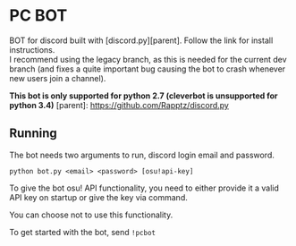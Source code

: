 # PC BOT
BOT for discord built with [discord.py][parent].
Follow the link for install instructions.  
I recommend using the legacy branch, as this is needed for the current dev branch (and fixes a quite important bug causing the bot to crash whenever new users join a channel).

**This bot is only supported for python 2.7 (cleverbot is unsupported for python 3.4)**
[parent]: https://github.com/Rapptz/discord.py

## Running
The bot needs two arguments to run, discord login email and password.
```
python bot.py <email> <password> [osu!api-key]
```
To give the bot osu! API functionality, you need to either provide it a valid API key on startup or give the key via command.

You can choose not to use this functionality.

To get started with the bot, send `!pcbot`
